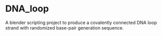 # DNA_loop
A blender scripting project to produce a covalently connected DNA loop strand with randomized base-pair generation sequence.
